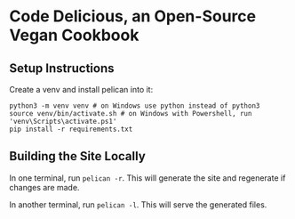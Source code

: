 # Code Delicious, an Open-Source Vegan Cookbook

## Setup Instructions

Create a venv and install pelican into it:
```shell
python3 -m venv venv # on Windows use python instead of python3
source venv/bin/activate.sh # on Windows with Powershell, run 'venv\Scripts\activate.ps1'
pip install -r requirements.txt
```

## Building the Site Locally

In one terminal, run `pelican -r`. This will generate the site and regenerate if changes are made.

In another terminal, run `pelican -l`. This will serve the generated files.
